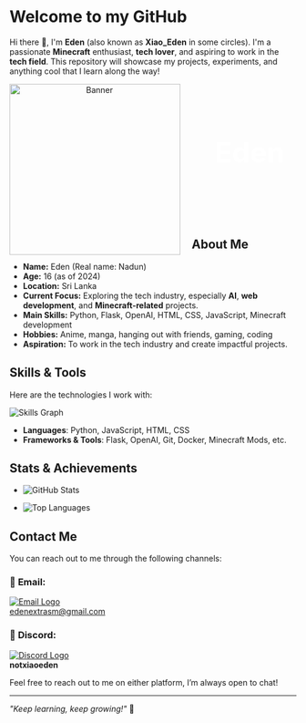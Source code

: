 # Welcome to my GitHub

Hi there 👋, I'm **Eden** (also known as **Xiao_Eden** in some circles). I'm a passionate **Minecraft** enthusiast, **tech lover**, and aspiring to work in the **tech field**. This repository will showcase my projects, experiments, and anything cool that I learn along the way!

<div align="center">
  <img src="(https://cdn.discordapp.com/attachments/1301578990297026593/1304529783413276703/image_1.png?ex=672fb989&is=672e6809&hm=6b241ba8d3eab7f3360341106c1ff52b6e73bfb2b63ebe3e5d0be2e271b22a6e&)" alt="Banner" width="300" style="float:left; margin-right: 20px;" />
  <div style="background-image: url('https://cdn.discordapp.com/attachments/1301578990297026593/1304532383076319272/6dae504254d8a091.jpeg?ex=672fbbf5&is=672e6a75&hm=528983023ba40246ea24f5be12f46d70efe4157ebdc2a939feed8af79747c069&'); background-size: cover; background-position: center; padding: 20px; width: 100%; height: 200px; color: white; text-align: center;">
    <h1 style="font-size: 50px;">Eden</h1>
  </div>
</div>

## About Me

- **Name:** Eden (Real name: Nadun)
- **Age:** 16 (as of 2024)
- **Location:** Sri Lanka
- **Current Focus:** Exploring the tech industry, especially **AI**, **web development**, and **Minecraft-related** projects.
- **Main Skills:** Python, Flask, OpenAI, HTML, CSS, JavaScript, Minecraft development
- **Hobbies:** Anime, manga, hanging out with friends, gaming, coding
- **Aspiration:** To work in the tech industry and create impactful projects.

## Skills & Tools

Here are the technologies I work with:

![Skills Graph](https://your-image-link.com/skills-graph.png) <!-- Add a skills graph image -->

- **Languages**: Python, JavaScript, HTML, CSS
- **Frameworks & Tools**: Flask, OpenAI, Git, Docker, Minecraft Mods, etc.

## Stats & Achievements

- ![GitHub Stats](https://github-readme-stats.vercel.app/api?username=xiaoeden-dev&show_icons=true&hide_title=true) <!-- Add your GitHub stats -->

- ![Top Languages](https://github-readme-stats.vercel.app/api/top-langs/?username=xiaoeden-dev&layout=compact) <!-- Top languages you've worked with -->

## Contact Me

You can reach out to me through the following channels:

### 📧 **Email**:  
[![Email Logo](https://upload.wikimedia.org/wikipedia/commons/a/a9/Email_icon.svg)](mailto:edenextrasm@gmail.com)  
[edenextrasm@gmail.com](mailto:edenextrasm@gmail.com)

### 💬 **Discord**:  
[![Discord Logo](https://upload.wikimedia.org/wikipedia/commons/6/65/Discord_logo_2021.svg)](https://discord.com/users/your-id)  
**notxiaoeden**  

Feel free to reach out to me on either platform, I’m always open to chat!

---

*"Keep learning, keep growing!"* 🌱
